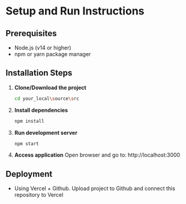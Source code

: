 # Setup and Run Instructions

## Prerequisites
- Node.js (v14 or higher)
- npm or yarn package manager

## Installation Steps

1. **Clone/Download the project**
   ```bash
   cd your_local\source\src
   ```

2. **Install dependencies**
   ```bash
   npm install
   ```

3. **Run development server**
   ```bash
   npm start
   ```

4. **Access application**
   Open browser and go to: http://localhost:3000

## Deployment
- Using Vercel + Github. Upload project to Github and connect this repository to Vercel